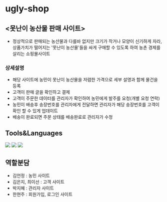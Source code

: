 # ugly-shop
## <못난이 농산물 판매 사이트>
- 정상적으로 판매되는 농산물과 다를바 없지만 크기가 작거나 모양이 신기하게 자라, 상품가치가 떨어지는 '못난이 농산물'들을 싸게 구매할 수 있도록 하여 농촌 경제를 살리는 쇼핑몰사이트
### 상세설명
- 해당 사이트에 농민이 못난이 농산물을 저렴한 가격으로 세부 설명과 함께 물건을 등록
- 고객이 판매 글을 확인하고 결제
- 고객이 주문한 데이터를 관리자가 확인하여 농민에게 발주를 요청(개별 요청 연락)
- 농민이 배송후 송장번호를 관리자에게 전달하면 관리자가 해당 송장번호를 고객이 확인 할 수 있게 업데이트
- 배송이 완료되면 주문 상태를 배송완료로 관리자가 수정
## Tools&Languages
<img src="https://img.shields.io/badge/Java-007396?style=flat-square&logo=Java&logoColor=white"/></a>
<img src="https://img.shields.io/badge/JavaScript-F7DF1E?style=flat-square&logo=JavaScript&logoColor=white"/></a>
<img src="https://img.shields.io/badge/MySQL-4479A1?style=flat-square&logo=MySQL&logoColor=white"/></a>
## 역할분담
- 김언정 : 농민 사이트
- 김은지, 최이선 : 고객 사이트
- 박지혜 : 관리자 사이트
- 한현주 : 회원가입, 로그인 사이트








